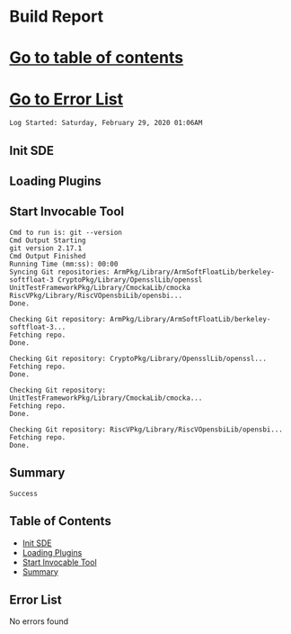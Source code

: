   # Build Report
[Go to table of contents](#table-of-contents)
=====
 [Go to Error List](#error-list)
=====
    Log Started: Saturday, February 29, 2020 01:06AM
## Init SDE
## Loading Plugins
## Start Invocable Tool
    Cmd to run is: git --version
    Cmd Output Starting
    git version 2.17.1
    Cmd Output Finished
    Running Time (mm:ss): 00:00
    Syncing Git repositories: ArmPkg/Library/ArmSoftFloatLib/berkeley-softfloat-3 CryptoPkg/Library/OpensslLib/openssl UnitTestFrameworkPkg/Library/CmockaLib/cmocka RiscVPkg/Library/RiscVOpensbiLib/opensbi...
    Done.

    Checking Git repository: ArmPkg/Library/ArmSoftFloatLib/berkeley-softfloat-3...
    Fetching repo.
    Done.

    Checking Git repository: CryptoPkg/Library/OpensslLib/openssl...
    Fetching repo.
    Done.

    Checking Git repository: UnitTestFrameworkPkg/Library/CmockaLib/cmocka...
    Fetching repo.
    Done.

    Checking Git repository: RiscVPkg/Library/RiscVOpensbiLib/opensbi...
    Fetching repo.
    Done.

## Summary
    Success
## Table of Contents
+ [Init SDE](#init-sde)
+ [Loading Plugins](#loading-plugins)
+ [Start Invocable Tool](#start-invocable-tool)
+ [Summary](#summary)
## Error List
   No errors found